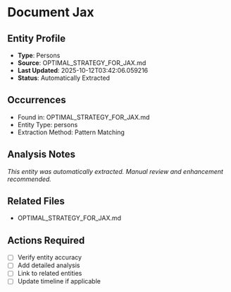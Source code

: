 # Document Jax

## Entity Profile
- **Type**: Persons
- **Source**: OPTIMAL_STRATEGY_FOR_JAX.md
- **Last Updated**: 2025-10-12T03:42:06.059216
- **Status**: Automatically Extracted

## Occurrences
- Found in: OPTIMAL_STRATEGY_FOR_JAX.md
- Entity Type: persons
- Extraction Method: Pattern Matching

## Analysis Notes
*This entity was automatically extracted. Manual review and enhancement recommended.*

## Related Files
- OPTIMAL_STRATEGY_FOR_JAX.md

## Actions Required
- [ ] Verify entity accuracy
- [ ] Add detailed analysis
- [ ] Link to related entities
- [ ] Update timeline if applicable
